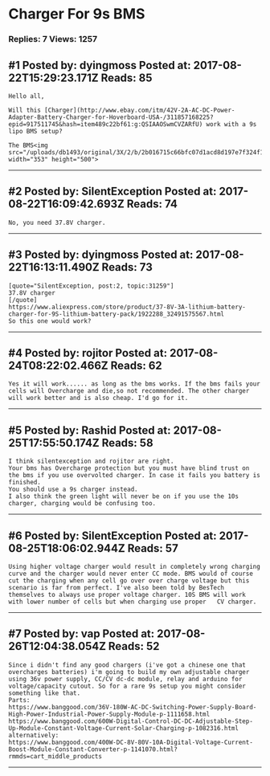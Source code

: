 # Charger For 9s BMS

### Replies: 7 Views: 1257

## \#1 Posted by: dyingmoss Posted at: 2017-08-22T15:29:23.171Z Reads: 85

```
Hello all,

Will this [Charger](http://www.ebay.com/itm/42V-2A-AC-DC-Power-Adapter-Battery-Charger-for-Hoverboard-USA-/311857168225?epid=917511745&hash=item489c22bf61:g:QSIAAOSwmCVZARfU) work with a 9s lipo BMS setup?

The BMS<img src="/uploads/db1493/original/3X/2/b/2b016715c66bfc07d1acd8d197e7f324f1a8ffc8.jpg" width="353" height="500">
```

---
## \#2 Posted by: SilentException Posted at: 2017-08-22T16:09:42.693Z Reads: 74

```
No, you need 37.8V charger.
```

---
## \#3 Posted by: dyingmoss Posted at: 2017-08-22T16:13:11.490Z Reads: 73

```
[quote="SilentException, post:2, topic:31259"]
37.8V charger
[/quote]
https://www.aliexpress.com/store/product/37-8V-3A-lithium-battery-charger-for-9S-lithium-battery-pack/1922288_32491575567.html
So this one would work?
```

---
## \#4 Posted by: rojitor Posted at: 2017-08-24T08:22:02.466Z Reads: 62

```
Yes it will work...... as long as the bms works. If the bms fails your cells will Overcharge and die,so not recommended. The other charger will work better and is also cheap. I'd go for it.
```

---
## \#5 Posted by: Rashid Posted at: 2017-08-25T17:55:50.174Z Reads: 58

```
I think silentexception and rojitor are right.
Your bms has Overcharge protection but you must have blind trust on the bms if you use overvolted charger. In case it fails you battery is finished. 
You should use a 9s charger instead. 
I also think the green light will never be on if you use the 10s charger, charging would be confusing too.
```

---
## \#6 Posted by: SilentException Posted at: 2017-08-25T18:06:02.944Z Reads: 57

```
Using higher voltage charger would result in completely wrong charging curve and the charger would never enter CC mode. BMS would of course cut the charging when any cell go over over charge voltage but this scenario is far from perfect. I've also been told by BesTech themselves to always use proper voltage charger. 10S BMS will work with lower number of cells but when charging use proper   CV charger.
```

---
## \#7 Posted by: vap Posted at: 2017-08-26T12:04:38.054Z Reads: 52

```
Since i didn't find any good chargers (i've got a chinese one that overcharges batteries) i'm going to build my own adjustable charger using 36v power supply, CC/CV dc-dc module, relay and arduino for voltage/capacity cutout. So for a rare 9s setup you might consider something like that.
Parts:
https://www.banggood.com/36V-180W-AC-DC-Switching-Power-Supply-Board-High-Power-Industrial-Power-Supply-Module-p-1111658.html
https://www.banggood.com/600W-Digital-Control-DC-DC-Adjustable-Step-Up-Module-Constant-Voltage-Current-Solar-Charging-p-1082316.html
alternatively:
https://www.banggood.com/400W-DC-8V-80V-10A-Digital-Voltage-Current-Boost-Module-Constant-Converter-p-1141070.html?rmmds=cart_middle_products
```

---
